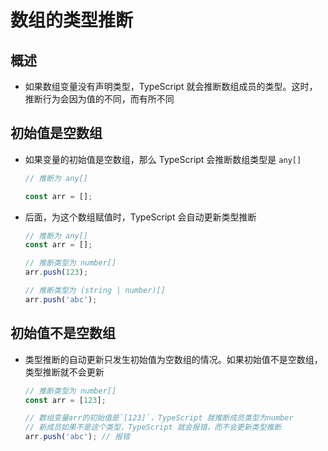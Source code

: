 # 数组的类型推断

## 概述

+ 如果数组变量没有声明类型，TypeScript 就会推断数组成员的类型。这时，推断行为会因为值的不同，而有所不同

## 初始值是空数组

+ 如果变量的初始值是空数组，那么 TypeScript 会推断数组类型是 `any[]`

  ```js
  // 推断为 any[]

  const arr = [];
  ```

+ 后面，为这个数组赋值时，TypeScript 会自动更新类型推断

  ```js
  // 推断为 any[]
  const arr = [];

  // 推断类型为 number[]
  arr.push(123);

  // 推断类型为 (string | number)[]
  arr.push('abc');
  ```

## 初始值不是空数组

+ 类型推断的自动更新只发生初始值为空数组的情况。如果初始值不是空数组，类型推断就不会更新

  ```js
  // 推断类型为 number[]
  const arr = [123];

  // 数组变量arr的初始值是`[123]`，TypeScript 就推断成员类型为number
  // 新成员如果不是这个类型，TypeScript 就会报错，而不会更新类型推断
  arr.push('abc'); // 报错
  ```
